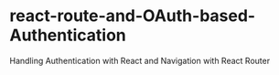 # react-route-and-OAuth-based-Authentication
Handling Authentication with React and Navigation with React Router
